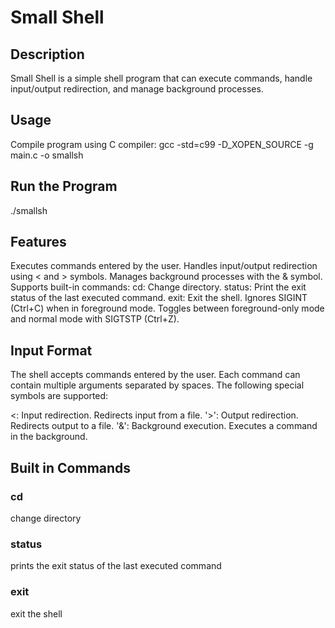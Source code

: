 # Small Shell

## Description
Small Shell is a simple shell program that can execute commands, handle input/output redirection, and manage background processes.

## Usage
Compile program using C compiler:
gcc -std=c99 -D_XOPEN_SOURCE -g main.c -o smallsh

## Run the Program
./smallsh

## Features
Executes commands entered by the user.
Handles input/output redirection using < and > symbols.
Manages background processes with the & symbol.
Supports built-in commands:
cd: Change directory.
status: Print the exit status of the last executed command.
exit: Exit the shell.
Ignores SIGINT (Ctrl+C) when in foreground mode.
Toggles between foreground-only mode and normal mode with SIGTSTP (Ctrl+Z).

## Input Format
The shell accepts commands entered by the user. Each command can contain multiple arguments separated by spaces. The following special symbols are supported:

<: Input redirection. Redirects input from a file.
'>': Output redirection. Redirects output to a file.
'&': Background execution. Executes a command in the background.

## Built in Commands
### cd
change directory
### status
prints the exit status of the last executed command
### exit
exit the shell
